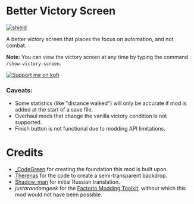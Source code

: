 # Better Victory Screen

[![shield](https://img.shields.io/badge/dynamic/json?color=orange&label=Factorio&query=downloads_count&suffix=%20downloads&url=https%3A%2F%2Fmods.factorio.com%2Fapi%2Fmods%2Fbetter-victory-screen)](https://mods.factorio.com/mod/better-victory-screen)

A better victory screen that places the focus on automation, and not combat.

**Note:**  You can view the victory screen at any time by typing the command `/show-victory-screen`.

[![Support me on kofi](https://www.ko-fi.com/img/githubbutton_sm.svg)](https://ko-fi.com/stringweasel)

### Caveats:
- Some statistics (like "distance walked") will only be accurate if mod is added at the start of a save file.
- Overhaul mods that change the vanilla victory condition is not supported.
- Finish button is not functional due to modding API limitations.

# Credits
- [_CodeGreen](https://mods.factorio.com/user/_CodeGreen) for creating the foundation this mod is built upon.
- [Therenas](https://mods.factorio.com/mod/factoryplanner) for the code to create a semi-transparent backdrop.
- [Shadow_man](https://mods.factorio.com/user/Shadow_Man) for initial Russian translation. 
- _justarandomgeek_ for the [Factorio Modding Toolkit](https://marketplace.visualstudio.com/items?itemName=justarandomgeek.factoriomod-debug), without which this mod would not have been possible.